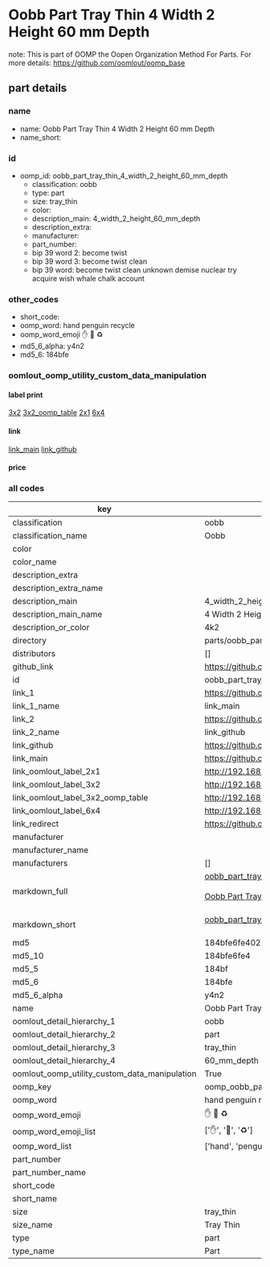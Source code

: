 # Oobb Part Tray Thin 4 Width 2 Height 60 mm Depth  

note: This is part of OOMP the Oopen Organization Method For Parts. For more details: https://github.com/oomlout/oomp_base

##  part details
  







### name
* name: Oobb Part Tray Thin 4 Width 2 Height 60 mm Depth
* name_short: 
### id
* oomp_id: oobb_part_tray_thin_4_width_2_height_60_mm_depth
  * classification: oobb
  * type: part
  * size: tray_thin
  * color: 
  * description_main: 4_width_2_height_60_mm_depth
  * description_extra: 
  * manufacturer: 
  * part_number: 
  * bip 39 word 2: become twist
  * bip 39 word 3: become twist clean
  * bip 39 word: become twist clean unknown demise nuclear try acquire wish whale chalk account

### other_codes
* short_code: 
* oomp_word: hand penguin recycle
* oomp_word_emoji :hand: :penguin: :recycle:
* md5_6_alpha: y4n2
* md5_6: 184bfe






### oomlout_oomp_utility_custom_data_manipulation
#### label print
[3x2](http://192.168.1.245:1112/?label=oomp%20y4n2)
[3x2_oomp_table](http://192.168.1.108:1112/?label=oomp%20y4n2)
[2x1](http://192.168.1.242:1112/?label=oomp%20y4n2)
[6x4](http://192.168.1.55:1112/?label=oomp%20y4n2)    

#### link

[link_main](https://github.com/oomlout/oomlout_oomp_version_1_messy/tree/main/parts/oobb_part_tray_thin_4_width_2_height_60_mm_depth) [link_github](https://github.com/oomlout/oomlout_oomp_version_1_messy/tree/main/parts/oobb_part_tray_thin_4_width_2_height_60_mm_depth)                             

#### price







### all codes 
| key | value |  
| --- | --- |  
| classification | oobb |  
| classification_name | Oobb |  
| color |  |  
| color_name |  |  
| description_extra |  |  
| description_extra_name |  |  
| description_main | 4_width_2_height_60_mm_depth |  
| description_main_name | 4 Width 2 Height 60 mm Depth |  
| description_or_color | 4k2 |  
| directory | parts/oobb_part_tray_thin_4_width_2_height_60_mm_depth |  
| distributors | [] |  
| github_link | https://github.com/oomlout/oomlout_oomp_part_src/tree/main/parts/oobb_part_tray_thin_4_width_2_height_60_mm_depth |  
| id | oobb_part_tray_thin_4_width_2_height_60_mm_depth |  
| link_1 | https://github.com/oomlout/oomlout_oomp_version_1_messy/tree/main/parts/oobb_part_tray_thin_4_width_2_height_60_mm_depth |  
| link_1_name | link_main |  
| link_2 | https://github.com/oomlout/oomlout_oomp_version_1_messy/tree/main/parts/oobb_part_tray_thin_4_width_2_height_60_mm_depth |  
| link_2_name | link_github |  
| link_github | https://github.com/oomlout/oomlout_oomp_version_1_messy/tree/main/parts/oobb_part_tray_thin_4_width_2_height_60_mm_depth |  
| link_main | https://github.com/oomlout/oomlout_oomp_version_1_messy/tree/main/parts/oobb_part_tray_thin_4_width_2_height_60_mm_depth |  
| link_oomlout_label_2x1 | http://192.168.1.242:1112/?label=oomp%20y4n2 |  
| link_oomlout_label_3x2 | http://192.168.1.245:1112/?label=oomp%20y4n2 |  
| link_oomlout_label_3x2_oomp_table | http://192.168.1.108:1112/?label=oomp%20y4n2 |  
| link_oomlout_label_6x4 | http://192.168.1.55:1112/?label=oomp%20y4n2 |  
| link_redirect | https://github.com/oomlout/oomlout_oomp_version_1_messy/tree/main/parts/oobb_part_tray_thin_4_width_2_height_60_mm_depth |  
| manufacturer |  |  
| manufacturer_name |  |  
| manufacturers | [] |  
| markdown_full | [oobb_part_tray_thin_4_width_2_height_60_mm_depth](none)<br>[](none)<br>[Oobb Part Tray Thin 4 Width 2 Height 60 Mm Depth](none)<br><br> |  
| markdown_short | [oobb_part_tray_thin_4_width_2_height_60_mm_depth](none)<br><br> |  
| md5 | 184bfe6fe4023d3e5d1d2ede54bae09f |  
| md5_10 | 184bfe6fe4 |  
| md5_5 | 184bf |  
| md5_6 | 184bfe |  
| md5_6_alpha | y4n2 |  
| name | Oobb Part Tray Thin 4 Width 2 Height 60 mm Depth |  
| oomlout_detail_hierarchy_1 | oobb |  
| oomlout_detail_hierarchy_2 | part |  
| oomlout_detail_hierarchy_3 | tray_thin |  
| oomlout_detail_hierarchy_4 | 60_mm_depth |  
| oomlout_oomp_utility_custom_data_manipulation | True |  
| oomp_key | oomp_oobb_part_tray_thin_4_width_2_height_60_mm_depth |  
| oomp_word | hand penguin recycle |  
| oomp_word_emoji | :hand: :penguin: :recycle: |  
| oomp_word_emoji_list | [':hand:', ':penguin:', ':recycle:'] |  
| oomp_word_list | ['hand', 'penguin', 'recycle'] |  
| part_number |  |  
| part_number_name |  |  
| short_code |  |  
| short_name |  |  
| size | tray_thin |  
| size_name | Tray Thin |  
| type | part |  
| type_name | Part |  
